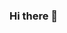 ### Hi there 👋

<!--
- 🔭 I’m currently working on my project
- 🌱 I’m currently learning Vue
- 👯 I’m looking to collaborate on ...
- 🤔 I’m looking for help with ...
- 💬 Ask me about ...
- 📫 How to reach me: [website](https://tibeterol.me/) [LinkedIn] (https://tr.linkedin.com/in/tibet-erol)
- 😄 Pronouns: ...
- ⚡ Fun fact: ...
-->
